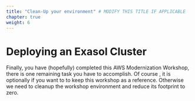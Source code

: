 ```yaml
---
title: "Clean-Up your environment" # MODIFY THIS TITLE IF APPLICABLE
chapter: true
weight: 6
---
```


# Deploying an Exasol Cluster 

Finally, you have (hopefully) completed this AWS Modernization Workshop, there is one remaining task you have to accomplish.
Of course , it is optionally if you want to to keep this workshop as a reference. Otherwise we need to cleanup the workshop environment
and reduce its footprint to zero.

